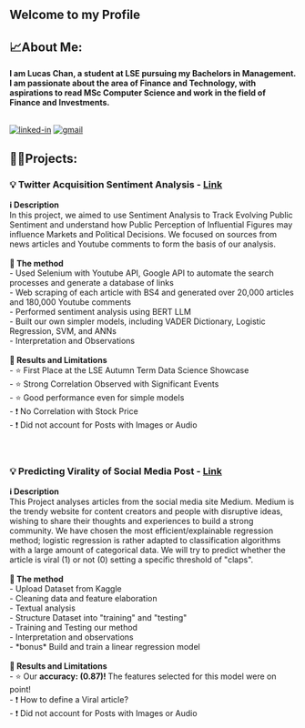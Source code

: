 <h2>Welcome to my Profile</h2>
<h2>📈About Me:</h2>
<b>I am Lucas Chan, a student at LSE pursuing my Bachelors in Management. I am passionate about the area of Finance and Technology, with aspirations to read MSc Computer Science and work in the field of Finance and Investments.</b>
<br>
<br>

[![linked-in](https://img.shields.io/badge/Linked_In-0077B5?style=for-the-badge&logo=LinkedIn&logoColor=white)](https://www.linkedin.com/in/lucas-c-a8113b175/)
[![gmail](https://img.shields.io/badge/Gmail-D14836?style=for-the-badge&logo=Gmail&logoColor=white)](mailto:chanlucas555@gmail.com)
<h2>👨‍💻Projects:</h2>
<h3>💡 Twitter Acquisition Sentiment Analysis - 
<a href="https://github.com/adamzbikowski/Twitter-Acquisition-Sentiment-Analysis">Link</a></h3>
<b>ℹ️ Description</b>
<br>In this project, we aimed to use Sentiment Analysis to Track Evolving Public Sentiment and understand how Public Perception of Influential Figures may influence Markets and Political Decisions. We focused on sources from news articles and Youtube comments to form the basis of our analysis.
<br>
  <br> <b>📗 The method </b>
<br> - Used Selenium with Youtube API, Google API to automate the search processes and generate a database of links
<br> - Web scraping of each article with BS4 and generated over 20,000 articles and 180,000 Youtube comments
<br> - Performed sentiment analysis using BERT LLM
<br> - Built our own simpler models, including VADER Dictionary, Logistic Regression, SVM, and ANNs
<br> - Interpretation and Observations
<br>
  <br> <b>🥇 Results and Limitations</b>
<br> - ⭐ First Place at the LSE Autumn Term Data Science Showcase
<br> - ⭐ Strong Correlation Observed with Significant Events​
<br> - ⭐ Good performance even for simple models​
<br> - ❗ No Correlation with Stock Price
<br> - ❗ Did not account for Posts with Images or Audio













<br>
<br>
<br>
<h3>💡 Predicting Virality of Social Media Post - 
<a href="https://github.com/lucas120301/lucas120301.github.io/blob/main/Final%20Project%20-%20Business%20Analytics%20Using%20Python.py">Link</a></h3>
<b>ℹ️ Description</b>
  <br>This Project analyses articles from the social media site Medium. Medium is the trendy website for content creators and people with disruptive ideas, wishing to share their thoughts and experiences to build a strong community. We have chosen the most efficient/explainable regression method; logistic regression is rather adapted to classification algorithms with a large amount of categorical data. We will try to predict whether the article is viral (1) or not (0) setting a specific threshold of "claps".
  <br>
  <br> <b>📗 The method </b>
<br> - Upload Dataset from Kaggle
<br> - Cleaning data and feature elaboration
<br> - Textual analysis
<br> - Structure Dataset into "training" and "testing"
<br> - Training and Testing our method
<br> - Interpretation and observations
<br> - *bonus* Build and train a linear regression model
  <br>
  <br> <b>🥇 Results and Limitations</b>
<br> - ⭐ Our <b> accuracy: (0.87)! </b> The features selected for this model were on point!
<br> - ❗ How to define a Viral article?
<br> - ❗ Did not account for Posts with Images or Audio

<!--
**lucas120301/lucas120301** is a ✨ _special_ ✨ repository because its `README.md` (this file) appears on your GitHub profile.

Here are some ideas to get you started:

- 🔭 I’m currently working on ...
- 🌱 I’m currently learning ...
- 👯 I’m looking to collaborate on ...
- 🤔 I’m looking for help with ...
- 💬 Ask me about ...
- 📫 How to reach me: ...
- 😄 Pronouns: ...
- ⚡ Fun fact: ...
-->
